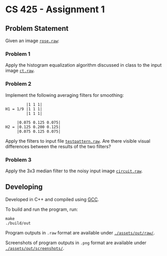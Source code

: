 # CS 425 - Assignment 1

## Problem Statement

Given an image [`rose.raw`](./in/rose.raw):

### Problem 1

Apply the histogram equalization algorithm discussed in class to the input image
[`ct.raw`](./in/ct.raw).

### Problem 2

Implement the following averaging filters for smoothing:

```
         |1 1 1|
H1 = 1/9 |1 1 1|
         |1 1 1|
```

```
     |0.075 0.125 0.075|
H2 = |0.125 0.200 0.125|
     |0.075 0.125 0.075|
```

Apply the filters to input file [`testpattern.raw`](./in/testpattern.raw). Are
there visible visual differences between the results of the two filters?

### Problem 3

Apply the 3x3 median filter to the noisy input image
[`circuit.raw`](./in/circuit.raw).

## Developing

Developed in C++ and compiled using [GCC](https://gcc.gnu.org/).

To build and run the program, run:

```shell
make
./build/out
```

Program outputs in `.raw` format are available under
[`./assets/out/raw/`](./assets/out/raw).

Screenshots of program outputs in `.png` format are available under
[`./assets/out/screenshots/`](./assets/out/screenshots).
